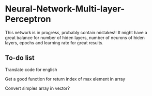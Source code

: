 # Neural-Network-Multi-layer-Perceptron

This network is in progress, probably contain mistakes!! It might have a great balance for number of hiden layers, number of neurons of hiden layers, epochs and learning rate for great results.

## To-do list


Translate code for english

Get a good function for return index of max element in array

Convert simples array in vector?


